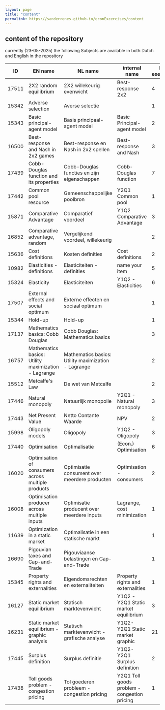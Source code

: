 ```yaml
---
layout: page
title: "content"
permalink: https://sanderrenes.github.io/econExcercises/content
---
```


## content of the repository ## 
currently (23-05-2025) the following Subjects are available in both Dutch and English in the repository

| **ID**| **EN name**                                         | **NL name**                                         | **internal name**                            | **No. exercises**|
| ----- | --------------------------------------------------- | --------------------------------------------------- | -------------------------------------------- | --------- |
| 17511 | 2X2 random equilibrium                              | 2X2 willekeurig evenwicht                           | Best-response 2x2                            | 4         |
| 15342 | Adverse selection                                   | Averse selectie                                     |                                              | 1         |
| 15343 | Basic principal-agent model                         | Basis principaal-agent model                        | Basic Principal-agent model                  | 2         |
| 16500 | Best-response and Nash in 2x2 games                 | Best-response en Nash in 2x2 spellen                | Best-response and Nash                       | 3         |
| 17439 | Cobb-Douglas function and its properties            | Cobb-Douglas functies en zijn eigenschappen         | Cobb-Douglas function                        | 7         |
| 17442 | Common pool resource                                | Gemeenschappelijke poolbron                         | Y2Q1 Common pool                             | 1         |
| 15871 | Comparative Advantage                               | Comparatief voordeel                                | Y1Q2 Comparative Advantage                   | 3         |
| 16852 | Comparative advantage, random                       | Vergelijkend voordeel, willekeurig                  |                                              | 2         |
| 15636 | Cost definitions                                    | Kosten definities                                   | Cost definitions                             | 2         |
| 10982 | Elasticities - definitions                          | Elasticiteiten - definities                         | name your item                               | 5         |
| 15324 | Elasticity                                          | Elasticiteiten                                      | Y1Q2 - Elasticities                          | 6         |
| 17507 | External effects and social optimum                 | Externe effecten en sociaal optimum                 |                                              | 1         |
| 15344 | Hold-up                                             | Hold-up                                             |                                              | 1         |
| 17137 | Mathematics basics: Cobb Douglas                    | Cobb Douglas: Mathematics basics                    |                                              | 3         |
| 16757 | Mathematics basics: Utility maximization - Lagrange | Mathematics basics: Utility maximization - Lagrange |                                              | 2         |
| 15512 | Metcalfe's Law                                      | De wet van Metcalfe                                 |                                              | 2         |
| 17446 | Natural monopoly                                    | Natuurlijk monopolie                                | Y2Q1 - Natural monopoly                      | 3         |
| 17443 | Net Present Value                                   | Netto Contante Waarde                               | NPV                                          | 2         |
| 15998 | Oligopoly models                                    | Oligopoly                                           | Y1Q2 - Oligopoly                             | 3         |
| 17440 | Optimisation                                        | Optimalisatie                                       | (Econ.) Optimisation                         | 6         |
| 16020 | Optimisation of consumers across multiple products  | Optimisatie consument over meerdere producten       | Optimisation - consumers                     | 2         |
| 16008 | Optimisation producer across multiple inputs        | Optimisatie producent over meerdere inputs          | Lagrange, cost minimization                  | 1         |
| 11639 | Optimization in a static market                     | Optimalisatie in een statische markt                |                                              | 1         |
| 16690 | Pigouvian taxes and Cap-and-Trade                   | Pigouviaanse belastingen en Cap-and-Trade           |                                              | 1         |
| 15345 | Property rights and externalities                   | Eigendomsrechten en externaliteiten                 | Property rights and externalities            | 1         |
| 16127 | Static market equilibrium                           | Statisch marktevenwicht                             | Y1Q2 - Y2Q1 Static market equilibrium        | 3         |
| 16231 | Static market equilibrium -graphic analysis         | Statisch marktevenwicht - grafische analyse         | Y1Q2-Y2Q1 Static market graphic              | 21        |
| 17445 | Surplus definition                                  | Surplus definitie                                   | Y1Q2-Y2Q1 Surplus definition                 | 2         |
| 17438 | Toll goods problem - congestion pricing             | Tol goederen probleem - congestion pricing          | Y2Q1 Toll goods problem - congestion pricing | 1         |
